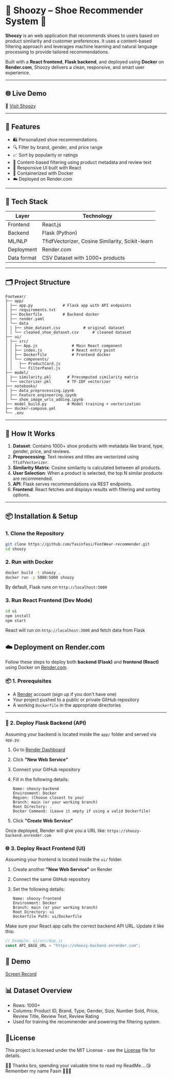# 👟 Shoozy – Shoe Recommender System 👟

**Shoozy** is an web application that recommends shoes to users based on product similarity and customer preferences. It uses a content-based filtering approach and leverages machine learning and natural language processing to provide tailored recommendations.

Built with a **React frontend**, **Flask backend**, and deployed using **Docker** on **Render.com**, Shoozy delivers a clean, responsive, and smart user experience.

---

## 🌐 Live Demo

🔗 [Visit Shoozy](https://shoozy.onrender.com/)  

---

## 🚀 Features

- 🛍️ Personalized shoe recommendations
- 🔍 Filter by brand, gender, and price range
- 📈 Sort by popularity or ratings
- 🧠 Content-based filtering using product metadata and review text
- 🎨 Responsive UI built with React
- 🐳 Containerized with Docker
- ☁️ Deployed on Render.com

---

## 🧠 Tech Stack

| Layer  | Technology   |
|-----------|-----------|
| Frontend     | React.js     |
| Backend  | Flask (Python)  |
| ML/NLP |  TfidfVectorizer, Cosine Similarity, Scikit-learn |
| Deployment  | Render.com  |
| Data format  | CSV Dataset with 1000+ products  |

---

## 🗂️ Project Structure

```
Footwear/
├── app/
│ ├── app.py             # Flask app with API endpoints
│ ├── requirements.txt
│ ├── Dockerfile         # Backend docker
│ ├── render.yaml
│ └── data
│ │ ├── shoe_dataset.csv          # original dataset
│ │ └── cleaned_shoe_dataset.csv      # cleaned dataset
├── ui/
│ ├── src/
│ │ ├── App.js               # Main React component
│ │ ├── index.js             # React entry point
│ │ ├── Dockerfile           # Frontend docker
│ │ └── components/
│ │   ├── ProductCard.js
│ │   └── FilterPanel.js
├── model/
│ ├── similarity.pkl       # Precomputed similarity matrix
│ └── vectorizer.pkl       # TF-IDF vectorizer
├── notebooks/
│ ├── data_preprocessing.ipynb
│ ├── Feature_engineering.ipynb
│ └── shoe_image_urls_adding.ipynb
├── model_build.py         # Model training + vectorization
├── docker-compose.yml
└── .env  
```

---

## 🧪 How It Works

1. **Dataset**: Contains 1000+ shoe products with metadata like brand, type, gender, price, and reviews.
2. **Preprocessing**: Text reviews and titles are vectorized using `TfidfVectorizer`.
3. **Similarity Matrix**: Cosine similarity is calculated between all products.
4. **User Selection**: When a product is selected, the top N similar products are recommended.
5. **API**: Flask serves recommendations via REST endpoints.
6. **Frontend**: React fetches and displays results with filtering and sorting options.

---

## 📦 Installation & Setup

### 1. Clone the Repository

```bash
git clone https://github.com/fasinfasi/FootWear-recommender.git
cd shoozy
```

### 2. Run with Docker

```bash
docker build -t shoozy .
docker run -p 5000:5000 shoozy
```
By default, Flask runs on `http://localhost:5000`

### 3. Run React Frontend (Dev Mode)

```bash
cd ui
npm install
npm start
```
React will run on `http://localhost:3000` and fetch data from Flask

## ☁️ Deployment on Render.com

Follow these steps to deploy both **backend (Flask)** and **frontend (React)** using Docker on [Render.com](https://render.com).

### 📦 1. Prerequisites

- A [Render](https://render.com) account (sign up if you don't have one)
- Your project pushed to a public or private GitHub repository
- A working `Dockerfile` in the appropriate directories

---

### 🐳 2. Deploy Flask Backend (API)

Assuming your backend is located inside the `app/` folder and served via `app.py`.

1. Go to [Render Dashboard](https://dashboard.render.com/)
2. Click **"New Web Service"**
3. Connect your GitHub repository
4. Fill in the following details:

    ```
    Name: shoozy-backend
    Environment: Docker
    Region: (Choose closest to you)
    Branch: main (or your working branch)
    Root Directory: .
    Docker Command: (Leave it empty if using a valid Dockerfile)
    ```

5. Click **"Create Web Service"**

Once deployed, Render will give you a URL like: `https://shoozy-backend.onrender.com`

### 🌐 3. Deploy React Frontend (UI)

Assuming your frontend is located inside the `ui/` folder.

1. Create another **"New Web Service"** on Render
2. Connect the same GitHub repository
3. Set the following details:

    ```
    Name: shoozy-frontend
    Environment: Docker
    Branch: main (or your working branch)
    Root Directory: ui
    Dockerfile Path: ui/Dockerfile
    ```

Make sure your React app calls the correct backend API URL. Update it like this:

```js
// Example: ui/src/App.js
const API_BASE_URL = "https://shoozy-backend.onrender.com";
```

## 🎥 Demo
[Screen Record](https://www.linkedin.com/posts/fasinfasi_who-need-shoe-my-shoozy-will-assist-you-activity-7332814685911560194-SDBN?utm_source=share&utm_medium=member_desktop&rcm=ACoAAD3BfD8BjijEcsfQ3UqR8o2hIwaylWYirK0)

## 📊 Dataset Overview

- Rows: 1000+
- Columns: Product ID, Brand, Type, Gender, Size, Number Sold, Price, Review Title, Review Text, Review Rating
- Used for training the recommender and powering the filtering system.

## 📄License

This project is licensed under the MIT License - see the [License](LICENSE) file for details.

🥰😘 Thanks bro, spending your valuable time to read my ReadMe....😘
Remember my name Fasin 🙋🏻‍♂️
